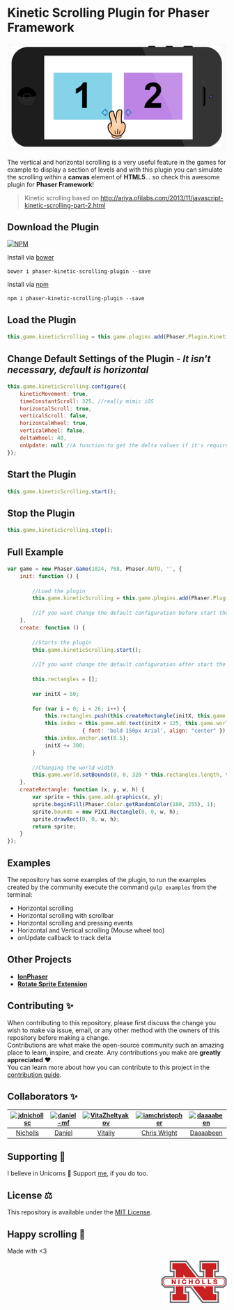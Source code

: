 # Kinetic Scrolling Plugin for Phaser Framework

![Kinetic Scrolling Plugin](https://raw.githubusercontent.com/jdnichollsc/Phaser-Kinetic-Scrolling-Plugin/gh-pages/img/plugin.png)

The vertical and horizontal scrolling is a very useful feature in the games for example to display a section of levels and with this plugin you can simulate the scrolling within a **canvas** element of **HTML5**... so check this awesome plugin for **Phaser Framework**!

> Kinetic scrolling based on http://ariya.ofilabs.com/2013/11/javascript-kinetic-scrolling-part-2.html

## Download the Plugin

[![NPM](https://nodei.co/npm/phaser-kinetic-scrolling-plugin.png?downloads=true&downloadRank=true&stars=true)](https://nodei.co/npm/phaser-kinetic-scrolling-plugin/)

Install via [bower](http://bower.io)

`bower i phaser-kinetic-scrolling-plugin --save`

Install via [npm](https://www.npmjs.com)

`npm i phaser-kinetic-scrolling-plugin --save`

## Load the Plugin

```javascript
this.game.kineticScrolling = this.game.plugins.add(Phaser.Plugin.KineticScrolling);
```

## Change Default Settings of the Plugin - *_It isn't necessary, default is horizontal_*

```javascript
this.game.kineticScrolling.configure({
    kineticMovement: true,
    timeConstantScroll: 325, //really mimic iOS
    horizontalScroll: true,
    verticalScroll: false,
    horizontalWheel: true,
    verticalWheel: false,
    deltaWheel: 40,
    onUpdate: null //A function to get the delta values if it's required (deltaX, deltaY)
});
```

## Start the Plugin

```javascript
this.game.kineticScrolling.start();
```

## Stop the Plugin

```javascript
this.game.kineticScrolling.stop();
```

## Full Example

```javascript
var game = new Phaser.Game(1024, 768, Phaser.AUTO, '', {
    init: function () {

        //Load the plugin
        this.game.kineticScrolling = this.game.plugins.add(Phaser.Plugin.KineticScrolling);

        //If you want change the default configuration before start the plugin
    },
    create: function () {

        //Starts the plugin
        this.game.kineticScrolling.start();

        //If you want change the default configuration after start the plugin

        this.rectangles = [];

        var initX = 50;

        for (var i = 0; i < 26; i++) {
            this.rectangles.push(this.createRectangle(initX, this.game.world.centerY - 100, 250, 200));
            this.index = this.game.add.text(initX + 125, this.game.world.centerY, i + 1,
                        { font: 'bold 150px Arial', align: "center" });
            this.index.anchor.set(0.5);
            initX += 300;
        }

        //Changing the world width
        this.game.world.setBounds(0, 0, 320 * this.rectangles.length, this.game.height);
    },
    createRectangle: function (x, y, w, h) {
        var sprite = this.game.add.graphics(x, y);
        sprite.beginFill(Phaser.Color.getRandomColor(100, 255), 1);
        sprite.bounds = new PIXI.Rectangle(0, 0, w, h);
        sprite.drawRect(0, 0, w, h);
        return sprite;
    }
});
```

## Examples
The repository has some examples of the plugin, to run the examples created by the community execute the command `gulp examples` from the terminal:
- Horizontal scrolling
- Horizontal scrolling with scrollbar
- Horizontal scrolling and pressing events
- Horizontal and Vertical scrolling (Mouse wheel too)
- onUpdate callback to track delta

## Other Projects
- **[IonPhaser](http://market.ionic.io/plugins/ionphaser)**
- **[Rotate Sprite Extension](https://github.com/jdnichollsc/Phaser-Rotate-Sprite-Extension)**

## Contributing ✨
When contributing to this repository, please first discuss the change you wish to make via issue, email, or any other method with the owners of this repository before making a change.  
Contributions are what make the open-source community such an amazing place to learn, inspire, and create. Any contributions you make are **greatly appreciated** ❤️.  
You can learn more about how you can contribute to this project in the [contribution guide](https://github.com/proyecto26/Phaser-Kinetic-Scrolling-Plugin/blob/master/CONTRIBUTING.md).

## Collaborators ✨
[<img alt="jdnichollsc" src="https://avatars3.githubusercontent.com/u/2154886?v=3&s=117" width="117">](https://github.com/jdnichollsc) | [<img alt="daniel-mf" src="https://avatars1.githubusercontent.com/u/4193707?s=117&v=4" width="117">](https://github.com/daniel-mf) | [<img alt="VitaZheltyakov" src="https://avatars3.githubusercontent.com/u/5693437?v=3&s=117" width="117">](https://github.com/VitaZheltyakov) | [<img alt="iamchristopher" src="https://avatars2.githubusercontent.com/u/5909516?v=3&s=117" width="117">](https://github.com/iamchristopher) | [<img alt="daaaabeen" src="https://avatars0.githubusercontent.com/u/3760804?s=117&v=3" width="117">](https://github.com/daaaabeen) |
:---: |:---: |:---: |:---: |:---: |
[Nicholls](mailto:jdnichollsc@hotmail.com) | [Daniel](mailto:echo.dmf@gmail.com) | [Vitaliy](mailto:vita-zhelt@yandex.ru) | [Chris Wright](https://twitter.com/jorbascrumps) | [Daaaabeen](mailto:dianbin.lee@gmail.com) |

## Supporting 🍻
I believe in Unicorns 🦄
Support [me](http://www.paypal.me/jdnichollsc/2), if you do too.

## License ⚖️
This repository is available under the [MIT License](https://github.com/proyecto26/Phaser-Kinetic-Scrolling-Plugin/blob/master/LICENSE).

## Happy scrolling 💯
Made with <3

<img width="150px" src="https://github.com/jdnichollsc/jdnichollsc.github.io/blob/master/assets/nicholls.png?raw=true" align="right">
